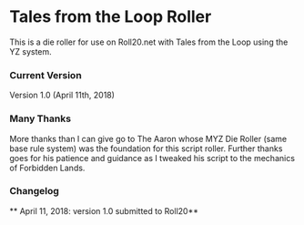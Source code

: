 # Tales from the Loop Roller
This is a die roller for use on Roll20.net with Tales from the Loop using the YZ system. 

### Current Version
Version 1.0 (April 11th, 2018) 

### Many Thanks	
More thanks than I can give go to The Aaron whose MYZ Die Roller (same base rule system) was the foundation for this script roller. Further thanks goes for his patience and guidance as I tweaked his script to the mechanics of Forbidden Lands.


### Changelog

** April 11, 2018: version 1.0 submitted to Roll20** 
